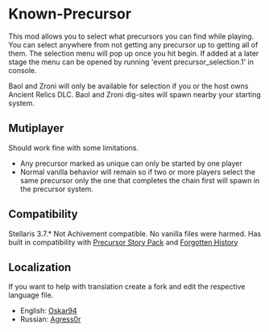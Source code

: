 # Known-Precursor

This mod allows you to select what precursors you can find while playing. You can select anywhere from not getting any precursor up to getting all of them.
The selection menu will pop up once you hit begin. If added at a later stage the menu can be opened by running 'event precursor_selection.1' in console.

Baol and Zroni will only be available for selection if you or the host owns Ancient Relics DLC.
Baol and Zroni dig-sites will spawn nearby your starting system.

## Mutiplayer
Should work fine with some limitations.
* Any precursor marked as unique can only be started by one player
* Normal vanilla behavior will remain so if two or more players select the same precursor only the one that completes the chain first will spawn in the precursor system.

## Compatibility
Stellaris 3.7.*
Not Achivement compatible.
No vanilla files were harmed.
Has built in compatibility with [Precursor Story Pack](https://steamcommunity.com/sharedfiles/filedetails/?id=1999328266) and [Forgotten History](https://steamcommunity.com/sharedfiles/filedetails/?id=2916982793)

## Localization
If you want to help with translation create a fork and edit the respective language file.

* English: [Oskar94](https://github.com/oskar94) 
* Russian: [Agress0r](https://github.com/Agress0r)
